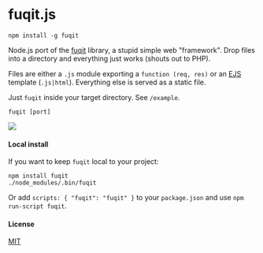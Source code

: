 fuqit.js
=========

    npm install -g fuqit

Node.js port of the [fuqit](https://github.com/zedshaw/fuqit) library, a stupid simple web "framework". Drop files into a directory and everything just works (shouts out to PHP).

Files are either a `.js` module exporting a `function (req, res)` or an [EJS](http://github.com/visionmedia/ejs) template (`.js|html`). Everything else is served as a static file.

Just `fuqit` inside your target directory. See `/example`.

    fuqit [port]

![](http://f.cl.ly/items/1O0J043n0s3P0N0t210J/fuq.png)

#### Local install

If you want to keep `fuqit` local to your project:

    npm install fuqit
    ./node_modules/.bin/fuqit

Or add `scripts: { "fuqit": "fuqit" }` to your `package.json` and use `npm run-script fuqit`.

#### License

[MIT](http://ricardo.mit-license.org)
